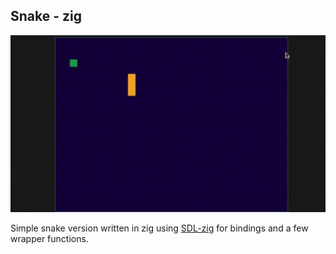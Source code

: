 ## Snake - zig

![Snake written in zig](https://github.com/P-Louw/Znake/blob/master/snakethumb.gif)

Simple snake version written in zig using [SDL-zig](https://github.com/MasterQ32/SDL.zig) for bindings and a few wrapper functions.





